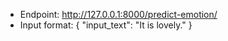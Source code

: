 - Endpoint: http://127.0.0.1:8000/predict-emotion/
- Input format:
    {
        "input_text": "It is lovely."
    }
